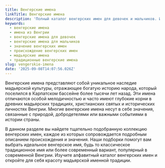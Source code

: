 ```yaml
---
title: Венгерские имена
linkTitle: Венгерские имена
description: 'Полный каталог венгерских имен для девочек и мальчиков. Изучите происхождение, значение и особенности венгерских имен с их уникальной историей и культурными традициями.'
keywords:
  - венгерские имена
  - имена из Венгрии
  - венгерские имена для девочек
  - венгерские имена для мальчиков
  - значение венгерских имен
  - происхождение венгерских имен
  - мадьярские имена
  - традиционные венгерские имена
slug: vengerskie-imena
date: '2025-09-08T14:07:56.026Z'
---
```


Венгерские имена представляют собой уникальное наследие мадьярской культуры, отражающее богатую историю народа, который поселился в Карпатском бассейне более тысячи лет назад. Эти имена отличаются особой мелодичностью и часто имеют глубокие корни в древних мадьярских традициях, христианских святых и исторических личностях Венгрии. Многие венгерские имена несут в себе значения, связанные с природой, добродетелями или важными событиями в истории страны.

В данном разделе вы найдете тщательно подобранную коллекцию венгерских имен, каждое из которых сопровождается подробным описанием происхождения и значения. Наши подборки помогут вам выбрать идеальное венгерское имя, будь то классическое традиционное имя или более современный вариант, популярный в современной Венгрии. Изучите алфавитный каталог венгерских имен и откройте для себя красоту мадьярской именной традиции.
